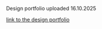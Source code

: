 Design portfolio uploaded 16.10.2025

[link to the design portfolio](https://anniauroraa.github.io/portfolios/design-portfolio.pdf)
